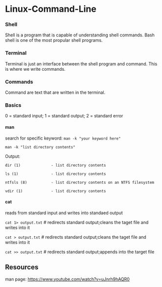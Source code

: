 # Linux-Command-Line

### Shell
Shell is a program that is capable of understanding shell commands. Bash shell is one of the most propular shell programs. 

### Terminal
Terminal is just an interface between the shell program and command. This is where we write commands.

### Commands
Command are text that are written in the terminal.

### Basics
0 = standard input; 1 = standard output; 2 = standard error


#### man
search for specific keyword: `man -k "your keyword here"` 

`man -k "list directory contents"`

Output:

`dir (1)              - list directory contents`

`ls (1)               - list directory contents`

`ntfsls (8)           - list directory contents on an NTFS filesystem`

`vdir (1)             - list directory contents`


#### cat
reads from standard input and writes into standaed output

`cat 1> output.txt` # redirects standard output;cleans the taget file and writes into it

`cat > output.txt` # redirects standard output;cleans the taget file and writes into it

`cat >> output.txt` # redirects standard output;appends into the target file




## Resources
man page: https://www.youtube.com/watch?v=uJnrh9hAQR0
